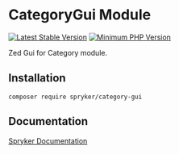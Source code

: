 # CategoryGui Module
[![Latest Stable Version](https://poser.pugx.org/spryker/category-gui/v/stable.svg)](https://packagist.org/packages/spryker/category-gui)
[![Minimum PHP Version](https://img.shields.io/badge/php-%3E%3D%208.1-8892BF.svg)](https://php.net/)

Zed Gui for Category module.

## Installation

```
composer require spryker/category-gui
```

## Documentation

[Spryker Documentation](https://docs.spryker.com)
